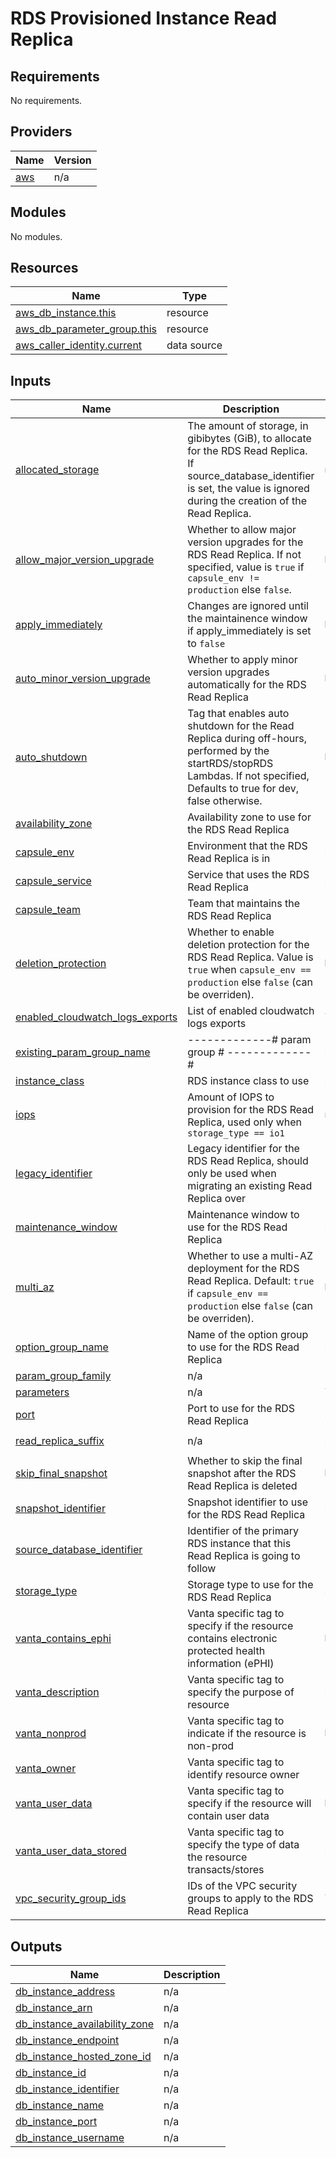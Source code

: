 # RDS Provisioned Instance Read Replica


<!-- BEGIN_TF_DOCS -->
## Requirements

No requirements.

## Providers

| Name | Version |
|------|---------|
| <a name="provider_aws"></a> [aws](#provider\_aws) | n/a |

## Modules

No modules.

## Resources

| Name | Type |
|------|------|
| [aws_db_instance.this](https://registry.terraform.io/providers/hashicorp/aws/latest/docs/resources/db_instance) | resource |
| [aws_db_parameter_group.this](https://registry.terraform.io/providers/hashicorp/aws/latest/docs/resources/db_parameter_group) | resource |
| [aws_caller_identity.current](https://registry.terraform.io/providers/hashicorp/aws/latest/docs/data-sources/caller_identity) | data source |

## Inputs

| Name | Description | Type | Default | Required |
|------|-------------|------|---------|:--------:|
| <a name="input_allocated_storage"></a> [allocated\_storage](#input\_allocated\_storage) | The amount of storage, in gibibytes (GiB), to allocate for the RDS Read Replica. If source\_database\_identifier is set, the value is ignored during the creation of the Read Replica. | `number` | `null` | no |
| <a name="input_allow_major_version_upgrade"></a> [allow\_major\_version\_upgrade](#input\_allow\_major\_version\_upgrade) | Whether to allow major version upgrades for the RDS Read Replica. If not specified, value is `true` if `capsule_env != production` else `false`. | `bool` | `null` | no |
| <a name="input_apply_immediately"></a> [apply\_immediately](#input\_apply\_immediately) | Changes are ignored until the maintainence window if apply\_immediately is set to `false` | `bool` | `true` | no |
| <a name="input_auto_minor_version_upgrade"></a> [auto\_minor\_version\_upgrade](#input\_auto\_minor\_version\_upgrade) | Whether to apply minor version upgrades automatically for the RDS Read Replica | `bool` | `true` | no |
| <a name="input_auto_shutdown"></a> [auto\_shutdown](#input\_auto\_shutdown) | Tag that enables auto shutdown for the Read Replica during off-hours, performed by the startRDS/stopRDS Lambdas. If not specified, Defaults to true for dev, false otherwise. | `bool` | `null` | no |
| <a name="input_availability_zone"></a> [availability\_zone](#input\_availability\_zone) | Availability zone to use for the RDS Read Replica | `string` | `""` | no |
| <a name="input_capsule_env"></a> [capsule\_env](#input\_capsule\_env) | Environment that the RDS Read Replica is in | `string` | n/a | yes |
| <a name="input_capsule_service"></a> [capsule\_service](#input\_capsule\_service) | Service that uses the RDS Read Replica | `string` | n/a | yes |
| <a name="input_capsule_team"></a> [capsule\_team](#input\_capsule\_team) | Team that maintains the RDS Read Replica | `string` | n/a | yes |
| <a name="input_deletion_protection"></a> [deletion\_protection](#input\_deletion\_protection) | Whether to enable deletion protection for the RDS Read Replica. Value is `true` when `capsule_env == production` else `false` (can be overriden). | `bool` | `false` | no |
| <a name="input_enabled_cloudwatch_logs_exports"></a> [enabled\_cloudwatch\_logs\_exports](#input\_enabled\_cloudwatch\_logs\_exports) | List of enabled cloudwatch logs exports | `list(string)` | `[]` | no |
| <a name="input_existing_param_group_name"></a> [existing\_param\_group\_name](#input\_existing\_param\_group\_name) | -------------# param group # -------------# | `string` | `""` | no |
| <a name="input_instance_class"></a> [instance\_class](#input\_instance\_class) | RDS instance class to use | `string` | n/a | yes |
| <a name="input_iops"></a> [iops](#input\_iops) | Amount of IOPS to provision for the RDS Read Replica, used only when `storage_type == io1` | `number` | `0` | no |
| <a name="input_legacy_identifier"></a> [legacy\_identifier](#input\_legacy\_identifier) | Legacy identifier for the RDS Read Replica, should only be used when migrating an existing Read Replica over | `string` | `null` | no |
| <a name="input_maintenance_window"></a> [maintenance\_window](#input\_maintenance\_window) | Maintenance window to use for the RDS Read Replica | `string` | `"sun:06:00-sun:06:30"` | no |
| <a name="input_multi_az"></a> [multi\_az](#input\_multi\_az) | Whether to use a multi-AZ deployment for the RDS Read Replica. Default: `true` if `capsule_env == production` else `false` (can be overriden). | `bool` | `false` | no |
| <a name="input_option_group_name"></a> [option\_group\_name](#input\_option\_group\_name) | Name of the option group to use for the RDS Read Replica | `string` | `""` | no |
| <a name="input_param_group_family"></a> [param\_group\_family](#input\_param\_group\_family) | n/a | `string` | `""` | no |
| <a name="input_parameters"></a> [parameters](#input\_parameters) | n/a | `list(map(string))` | `[]` | no |
| <a name="input_port"></a> [port](#input\_port) | Port to use for the RDS Read Replica | `string` | `"5432"` | no |
| <a name="input_read_replica_suffix"></a> [read\_replica\_suffix](#input\_read\_replica\_suffix) | n/a | `string` | `"read-replica"` | no |
| <a name="input_skip_final_snapshot"></a> [skip\_final\_snapshot](#input\_skip\_final\_snapshot) | Whether to skip the final snapshot after the RDS Read Replica is deleted | `bool` | `false` | no |
| <a name="input_snapshot_identifier"></a> [snapshot\_identifier](#input\_snapshot\_identifier) | Snapshot identifier to use for the RDS Read Replica | `string` | `""` | no |
| <a name="input_source_database_identifier"></a> [source\_database\_identifier](#input\_source\_database\_identifier) | Identifier of the primary RDS instance that this Read Replica is going to follow | `string` | n/a | yes |
| <a name="input_storage_type"></a> [storage\_type](#input\_storage\_type) | Storage type to use for the RDS Read Replica | `string` | `"gp2"` | no |
| <a name="input_vanta_contains_ephi"></a> [vanta\_contains\_ephi](#input\_vanta\_contains\_ephi) | Vanta specific tag to specify if the resource contains electronic protected health information (ePHI) | `bool` | `false` | no |
| <a name="input_vanta_description"></a> [vanta\_description](#input\_vanta\_description) | Vanta specific tag to specify the purpose of resource | `string` | `"RDS RR Service"` | no |
| <a name="input_vanta_nonprod"></a> [vanta\_nonprod](#input\_vanta\_nonprod) | Vanta specific tag to indicate if the resource is non-prod | `bool` | `true` | no |
| <a name="input_vanta_owner"></a> [vanta\_owner](#input\_vanta\_owner) | Vanta specific tag to identify resource owner | `string` | `"Global"` | no |
| <a name="input_vanta_user_data"></a> [vanta\_user\_data](#input\_vanta\_user\_data) | Vanta specific tag to specify if the resource will contain user data | `bool` | `false` | no |
| <a name="input_vanta_user_data_stored"></a> [vanta\_user\_data\_stored](#input\_vanta\_user\_data\_stored) | Vanta specific tag to specify the type of data the resource transacts/stores | `string` | `"None"` | no |
| <a name="input_vpc_security_group_ids"></a> [vpc\_security\_group\_ids](#input\_vpc\_security\_group\_ids) | IDs of the VPC security groups to apply to the RDS Read Replica | `list(string)` | n/a | yes |

## Outputs

| Name | Description |
|------|-------------|
| <a name="output_db_instance_address"></a> [db\_instance\_address](#output\_db\_instance\_address) | n/a |
| <a name="output_db_instance_arn"></a> [db\_instance\_arn](#output\_db\_instance\_arn) | n/a |
| <a name="output_db_instance_availability_zone"></a> [db\_instance\_availability\_zone](#output\_db\_instance\_availability\_zone) | n/a |
| <a name="output_db_instance_endpoint"></a> [db\_instance\_endpoint](#output\_db\_instance\_endpoint) | n/a |
| <a name="output_db_instance_hosted_zone_id"></a> [db\_instance\_hosted\_zone\_id](#output\_db\_instance\_hosted\_zone\_id) | n/a |
| <a name="output_db_instance_id"></a> [db\_instance\_id](#output\_db\_instance\_id) | n/a |
| <a name="output_db_instance_identifier"></a> [db\_instance\_identifier](#output\_db\_instance\_identifier) | n/a |
| <a name="output_db_instance_name"></a> [db\_instance\_name](#output\_db\_instance\_name) | n/a |
| <a name="output_db_instance_port"></a> [db\_instance\_port](#output\_db\_instance\_port) | n/a |
| <a name="output_db_instance_username"></a> [db\_instance\_username](#output\_db\_instance\_username) | n/a |
<!-- END_TF_DOCS -->